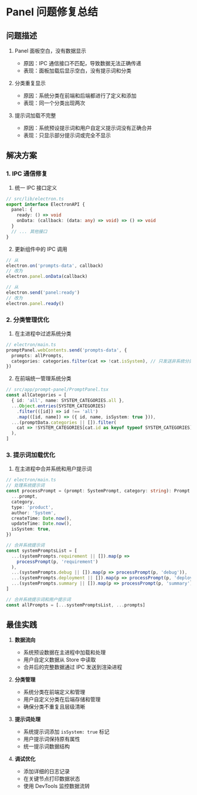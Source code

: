 # Panel 问题修复总结

## 问题描述

1. Panel 面板空白，没有数据显示

   - 原因：IPC 通信接口不匹配，导致数据无法正确传递
   - 表现：面板加载后显示空白，没有提示词和分类

2. 分类重复显示

   - 原因：系统分类在前端和后端都进行了定义和添加
   - 表现：同一个分类出现两次

3. 提示词加载不完整
   - 原因：系统预设提示词和用户自定义提示词没有正确合并
   - 表现：只显示部分提示词或完全不显示

## 解决方案

### 1. IPC 通信修复

1. 统一 IPC 接口定义

```typescript
// src/lib/electron.ts
export interface ElectronAPI {
  panel: {
    ready: () => void
    onData: (callback: (data: any) => void) => () => void
  }
  // ... 其他接口
}
```

2. 更新组件中的 IPC 调用

```typescript
// 从
electron.on('prompts-data', callback)
// 改为
electron.panel.onData(callback)

// 从
electron.send('panel:ready')
// 改为
electron.panel.ready()
```

### 2. 分类管理优化

1. 在主进程中过滤系统分类

```typescript
// electron/main.ts
promptPanel.webContents.send('prompts-data', {
  prompts: allPrompts,
  categories: categories.filter(cat => !cat.isSystem), // 只发送非系统分类
})
```

2. 在前端统一管理系统分类

```typescript
// src/app/prompt-panel/PromptPanel.tsx
const allCategories = [
  { id: 'all', name: SYSTEM_CATEGORIES.all },
  ...Object.entries(SYSTEM_CATEGORIES)
    .filter(([id]) => id !== 'all')
    .map(([id, name]) => ({ id, name, isSystem: true })),
  ...(promptData.categories || []).filter(
    cat => !SYSTEM_CATEGORIES[cat.id as keyof typeof SYSTEM_CATEGORIES]
  ),
]
```

### 3. 提示词加载优化

1. 在主进程中合并系统和用户提示词

```typescript
// electron/main.ts
// 处理系统提示词
const processPrompt = (prompt: SystemPrompt, category: string): Prompt => ({
  ...prompt,
  category,
  type: 'product',
  author: 'System',
  createTime: Date.now(),
  updateTime: Date.now(),
  isSystem: true,
})

// 合并系统提示词
const systemPromptsList = [
  ...(systemPrompts.requirement || []).map(p =>
    processPrompt(p, 'requirement')
  ),
  ...(systemPrompts.debug || []).map(p => processPrompt(p, 'debug')),
  ...(systemPrompts.deployment || []).map(p => processPrompt(p, 'deployment')),
  ...(systemPrompts.summary || []).map(p => processPrompt(p, 'summary')),
]

// 合并系统提示词和用户提示词
const allPrompts = [...systemPromptsList, ...prompts]
```

## 最佳实践

1. **数据流向**

   - 系统预设数据在主进程中加载和处理
   - 用户自定义数据从 Store 中读取
   - 合并后的完整数据通过 IPC 发送到渲染进程

2. **分类管理**

   - 系统分类在前端定义和管理
   - 用户自定义分类在后端存储和管理
   - 确保分类不重复且层级清晰

3. **提示词处理**

   - 系统提示词添加 `isSystem: true` 标记
   - 用户提示词保持原有属性
   - 统一提示词数据结构

4. **调试优化**
   - 添加详细的日志记录
   - 在关键节点打印数据状态
   - 使用 DevTools 监控数据流转
